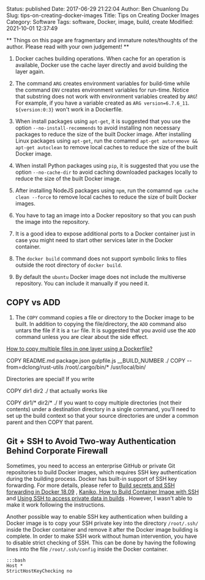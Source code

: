 Status: published
Date: 2017-06-29 21:22:04
Author: Ben Chuanlong Du
Slug: tips-on-creating-docker-images
Title: Tips on Creating Docker Images
Category: Software
Tags: software, Docker, image, build, create
Modified: 2021-10-01 12:37:49

**
Things on this page are
fragmentary and immature notes/thoughts of the author.
Please read with your own judgement!
**

1. Docker caches building operations. 
    When cache for an operation is available, 
    Docker use the cache layer directly and avoid building the layer again.

3. The command `ARG` creates environment variables for build-time 
    while the command `ENV` creates environment variables for run-time.
    Notice that substring does not work with environment variables created by `ARG`!
    For example, 
    if you have a variable created as `ARG version=6.7.6_11`. 
    `${version:0:3}` won't work in a Dockerfile.

4. When install packages using `apt-get`,
    it is suggested that you use the option `--no-install-recommends` 
    to avoid installing non necessary packages to reduce the size of the built Docker image. 
    After installing Linux packages using `apt-get`,
    run the comamnd `apt-get autoremove && apt-get autoclean` 
    to remove local caches to reduce the size of the built Docker image.

5. When install Python packages using `pip`, 
    it is suggested that you use the option `--no-cache-dir` 
    to avoid caching downloaded packages locally 
    to reduce the size of the built Docker image.

6. After installing NodeJS packages using `npm`,
    run the comamnd `npm cache clean --force` to remove local caches 
    to reduce the size of built Docker images.

7. You have to tag an image into a Docker repository 
    so that you can push the image into the repository. 

8. It is a good idea to expose additional ports to a Docker container
    just in case you might need to start other services later in the Docker container.

9. The `docker build` command does not support symbolic links 
    to files outside the root directory of `docker build`.

10. By default the `ubuntu` Docker image does not include the multiverse repository.
    You can include it manually if you need it.

## COPY vs ADD

1. The `COPY` command copies a file or directory to the Docker image to be built.
    In addition to copying the file/directory, 
    the `ADD` command also untars the file if it is a `tar` file.
    It is suggested that you avoid use the `ADD` command unless you are clear about the side effect.


[How to copy multiple files in one layer using a Dockerfile?](https://stackoverflow.com/questions/30256386/how-to-copy-multiple-files-in-one-layer-using-a-dockerfile)

COPY README.md package.json gulpfile.js __BUILD_NUMBER ./
COPY --from=dclong/rust-utils /root/.cargo/bin/* /usr/local/bin/


Directories are special! If you write

COPY dir1 dir2 ./
that actually works like

COPY dir1/* dir2/* ./
If you want to copy multiple directories (not their contents) under a destination directory in a single command, you'll need to set up the build context so that your source directories are under a common parent and then COPY that parent.


## Git + SSH to Avoid Two-way Authentication Behind Corporate Firewall

Sometimes, 
you need to access an enterprise GitHub or private Git repositories to build Docker images,
which requires SSH key authentication during the building process.
Docker has built-in support of SSH key forwarding. 
For more details,
please refer to
[Build secrets and SSH forwarding in Docker 18.09](https://medium.com/@tonistiigi/build-secrets-and-ssh-forwarding-in-docker-18-09-ae8161d066)
,
[Kaniko, How to Build Container Image with SSH](https://medium.com/hiredscore-engineering/kaniko-builds-with-private-repository-634d5e7fa4a5)
and
[Using SSH to access private data in builds](https://docs.docker.com/develop/develop-images/build_enhancements/#using-ssh-to-access-private-data-in-builds)
.
However, 
I wasn't able to make it work following the instructions.

Another possible way to enable SSH key authentication when building a Docker image
is to copy your SSH private key into the directory `/root/.ssh/` inside the Docker container
and remove it after the Docker image building is complete.
In order to make SSH work without human intervention,
you have to disable strict checking of SSH. 
This can be done by having the following lines into the file `/root/.ssh/config` inside the Docker container.

    :::bash
    Host *
    StrictHostKeyChecking no
